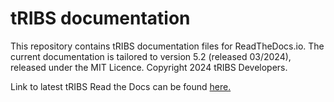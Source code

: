 # tRIBS documentation
This repository contains tRIBS documentation files for ReadTheDocs.io. The current documentation is tailored to version 5.2 (released 03/2024), released under the MIT Licence. Copyright 2024 tRIBS Developers. 

Link to latest tRIBS Read the Docs can be found [here.](https://tribshms.readthedocs.io/en/latest/)
